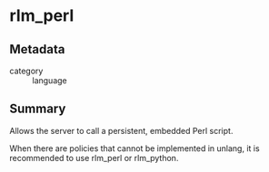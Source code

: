 # rlm_perl
## Metadata
<dl>
  <dt>category</dt><dd>language</dd>
</dl>

## Summary
Allows the server to call a persistent, embedded Perl script.

When there are policies that cannot be implemented in unlang, it is recommended to use rlm_perl or rlm_python.
